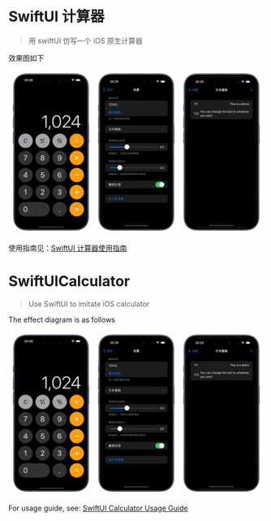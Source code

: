 # SwiftUI 计算器
> 用 swiftUI 仿写一个 iOS 原生计算器

效果图如下

<img src="PreviewImage.png" alt="PreviewImage"  />

使用指南见：[SwiftUI 计算器使用指南](https://jo-cruise.github.io/posts/SwiftUICalculatorIntroduction/)

# SwiftUICalculator

> Use SwiftUI to imitate iOS calculator

The effect diagram is as follows

<img src="PreviewImage.png" alt="PreviewImage"  />


For usage guide, see: [SwiftUI Calculator Usage Guide](https://jo-cruise.github.io/posts/SwiftUICalculatorIntroduction/)